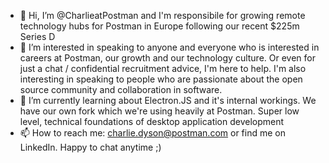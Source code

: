 - 👋 Hi, I’m @CharlieatPostman and I'm responsibile for growing remote technology hubs for Postman in Europe following our recent $225m Series D 
- 👀 I’m interested in speaking to anyone and everyone who is interested in careers at Postman, our growth and our technology culture. Or even for just a chat / confidential recruitment advice, I'm here to help. I'm also interesting in speaking to people who are passionate about the open source community and collaboration in software.
- 🌱 I’m currently learning about Electron.JS and it's internal workings. We have our own fork which we're using heavily at Postman. Super low level, technical foundations of desktop application development
- 📫 How to reach me: charlie.dyson@postman.com or find me on LinkedIn. Happy to chat anytime ;)

<!---
CharlieatPostman/CharlieatPostman is a ✨ special ✨ repository because its `README.md` (this file) appears on your GitHub profile.
You can click the Preview link to take a look at your changes.
--->
